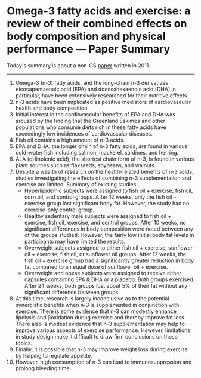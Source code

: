 # Omega-3 fatty acids and exercise: a review of their combined effects on body composition and physical performance — Paper Summary


Today's summary is about a non-CS  [paper](http://www.lookgreatnaked.com/articles/omega-3_fatty_acids_and_exercise.pdf)  written in 2011.

-----

1. Omega-3 (n-3) fatty acids, and the long-chain n-3 de­rivatives eicosapentaenoic acid (EPA) and docosahexa­enoic acid (DHA) in particular, have been extensively researched for their nutritive effects.
2. n-3 acids have been impli­cated as positive mediators of cardiovascular health and body composition.
3. Initial interest in the cardiovascular benefits of EPA and DHA was aroused by the finding that the Greenland Eskimos and other populations who consume diets rich in these fatty acids have exceedingly low incidences of cardiovascular diseases.
4. Fish oil contains a high amount of n-3 acids.
5. EPA and DHA, the longer chain of n-3 fatty acids, are found in various cold-water fish including salmon, mackerel, sardines, and herring.
6. ALA (α-lino­lenic acid), the shortest chain form of n-3, is found in various plant sources such as flaxseeds, soybeans, and walnuts.
7. Despite a wealth of research on the health-related benefits of n-3 acids, studies investigating the effects of combining n-3 supplementation and exercise are limited. Summary of existing studies:
    * Hyperlipi­demic subjects were assigned to fish oil + exercise, fish oil, corn oil, and control groups. After 12 weeks, only the fish oil + exercise group lost significant body fat. However, the study had no exercise-only control group.
    * Healthy sedentary male subjects were assigned to fish oil + exercise, fish oil, exercise, and control groups. After 10 weeks, no significant differences in body com­position were noted between any of the groups studied. However, the fairly low initial body fat levels in participants may have limited the results.
    * Overweight subjects assigned to either fish oil + exercise, sunflower oil + exercise, fish oil, or sunflower oil groups. After 12 weeks, the fish oil + exercise group had a sig­nificantly greater reduction in body fat compared to an equal dose of sunflower oil + exercise.
    * Overweight and obese subjects were assigned to receive either capsules containing EPA & DHA or a placebo. Both groups exercised. After 24 weeks, both groups lost about 5% of their fat without any significant difference between groups.
12. At this time, research is largely inconclusive as to the potential synergistic benefits when n-3 is supple­mented in conjunction with exercise. There is some evidence that n-3 can modestly enhance lipolysis and β­oxidation during exercise and thereby improve fat loss. There also is modest evidence that n-3 supplementation may help to improve various aspects of exercise perfor­mance. However, limitations in study design make it difficult to draw firm conclusions on these topics.
13. Finally, it is possible that n-3 may improve weight loss during exercise by helping to regulate appetite.
14. However, high consumption of n-3 can lead to immunosuppression and prolong bleeding time